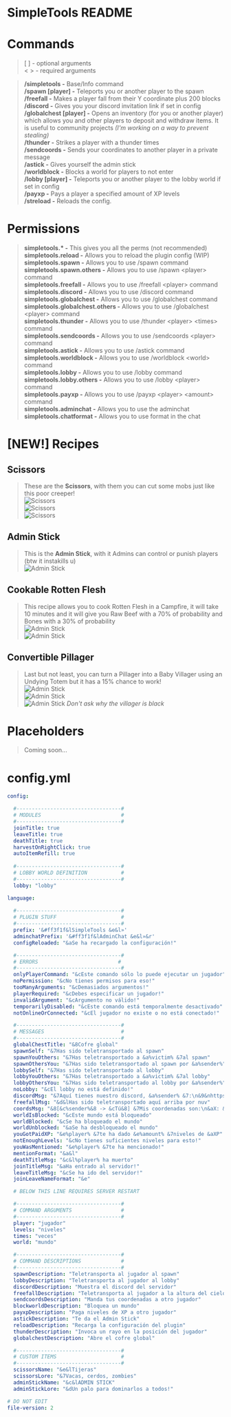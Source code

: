 # SimpleTools README

# Commands
> [ ] - optional arguments<br>
> < > - required arguments<br>

> **/simpletools -** Base/Info command<br>
> **/spawn [player] -** Teleports you or another player to the spawn<br>
> **/freefall <player> -** Makes a player fall from their Y coordinate plus 200 blocks<br>
> **/discord -** Gives you your discord invitation link if set in config<br>
> **/globalchest [player] -** Opens an inventory (for you or another player) which allows you and other players to deposit and withdraw items. It is useful to community projects _(I'm working on a way to prevent stealing)_<br>
> **/thunder <player> <times> -** Strikes a player with a thunder <times> times<br>
> **/sendcoords <player> -** Sends your coordinates to another player in a private message<br>
> **/astick -** Gives yourself the admin stick<br>
> **/worldblock <world> -** Blocks a world for players to not enter<br>
> **/lobby [player] -** Teleports you or another player to the lobby world if set in config<br>
> **/payxp <player> <amount> -** Pays a player a specified amount of XP levels<br>
> **/streload -** Reloads the config.<br>

# Permissions
> **simpletools.&#42; -** This gives you all the perms (not recommended)<br>
> **simpletools.reload -** Allows you to reload the plugin config (WIP) <br>
> **simpletools.spawn -** Allows you to use /spawn command<br>
> **simpletools.spawn.others -** Allows you to use /spawn &lt;player&gt; command<br>
> **simpletools.freefall -** Allows you to use /freefall &lt;player&gt; command<br>
> **simpletools.discord -** Allows you to use /discord command<br>
> **simpletools.globalchest -** Allows you to use /globalchest command<br>
> **simpletools.globalchest.others -** Allows you to use /globalchest &lt;player&gt; command<br>
> **simpletools.thunder -** Allows you to use /thunder &lt;player&gt; &lt;times&gt; command<br>
> **simpletools.sendcoords -** Allows you to use /sendcoords &lt;player&gt; command<br>
> **simpletools.astick -** Allows you to use /astick command<br>
> **simpletools.worldblock -** Allows you to use /worldblock &lt;world&gt; command<br>
> **simpletools.lobby -** Allows you to use /lobby command<br>
> **simpletools.lobby.others -** Allows you to use /lobby &lt;player&gt; command<br>
> **simpletools.payxp -** Allows you to use /payxp &lt;player&gt; &lt;amount&gt; command<br>
> **simpletools.adminchat -** Allows you to use the adminchat<br>
> **simpletools.chatformat -** Allows you to use format in the chat

# [NEW!] Recipes

## Scissors
> These are the **Scissors**, with them you can cut some mobs just like this poor creeper!<br>
> ![Scissors](https://exmaster.es/assets/images/minecraft/scissorsRecipe.png)<br>
> ![Scissors](https://exmaster.es/assets/images/minecraft/creeperScissors1.png)<br>
> ![Scissors](https://exmaster.es/assets/images/minecraft/creeperScissors2.png)<br>

## Admin Stick
> This is the **Admin Stick**, with it Admins can control or punish players (btw it instakills u)<br>
> ![Admin Stick](https://exmaster.es/assets/images/minecraft/adminStickRecipe.png)

## Cookable Rotten Flesh
> This recipe allows you to cook Rotten Flesh in a Campfire, it will take 10 minutes and it will give you Raw Beef with a 70% of probability and Bones with a 30% of probability<br>
> ![Admin Stick](https://exmaster.es/assets/images/minecraft/rottenFleshRecipe1.png)<br>
> ![Admin Stick](https://exmaster.es/assets/images/minecraft/rottenFleshRecipe2.png)

## Convertible Pillager 
> Last but not least, you can turn a Pillager into a Baby Villager using an Undying Totem but it has a 15% chance to work!<br>
> ![Admin Stick](https://exmaster.es/assets/images/minecraft/pillagerTotem1.png)<br>
> ![Admin Stick](https://exmaster.es/assets/images/minecraft/pillagerTotem2.png)<br>
> ![Admin Stick](https://exmaster.es/assets/images/minecraft/pillagerTotem3.png) _Don't ask why the villager is black_


# Placeholders
> Coming soon...

# config.yml
```YAML
config:

  #----------------------------------#
  # MODULES                          #
  #----------------------------------#
  joinTitle: true
  leaveTitle: true 
  deathTitle: true
  harvestOnRightClick: true
  autoItemRefill: true
  
  #----------------------------------#
  # LOBBY WORLD DEFINITION           #
  #----------------------------------#
  lobby: "lobby"

language:
  
  #----------------------------------#
  # PLUGIN STUFF                     #
  #----------------------------------#
  prefix: '&#ff3f1f&lSimpleTools &e&l»'
  adminchatPrefix: '&#ff3f1f&lAdminChat &e&l»&r'
  configReloaded: "&aSe ha recargado la configuración!"

  #----------------------------------#
  # ERRORS                          #
  #----------------------------------#
  onlyPlayerCommand: "&cEste comando sólo lo puede ejecutar un jugador"
  noPermission: "&cNo tienes permisos para eso!"
  tooManyArguments: "&cDemasiados argumentos!"
  playerRequired: "&cDebes especificar un jugador!"
  invalidArgument: "&cArgumento no válido!"
  temporarilyDisabled: "&cEste comando está temporalmente desactivado"
  notOnlineOrConnected: "&cEl jugador no existe o no está conectado!"

  #----------------------------------#
  # MESSAGES                         #
  #----------------------------------#
  globalChestTitle: "&8Cofre global"
  spawnSelf: "&7Has sido teletransportado al spawn"
  spawnYouOthers: "&7Has teletransportado a &a%victim% &7al spawn"
  spawnOthersYou: "&7Has sido teletransportado al spawn por &a%sender%"
  lobbySelf: "&7Has sido teletransportado al lobby"
  lobbyYouOthers: "&7Has teletransportado a &a%victim% &7al lobby"
  lobbyOthersYou: "&7Has sido teletransportado al lobby por &a%sender%"
  noLobby: "&cEl lobby no está definido!"
  discordMsg: "&7Aquí tienes nuestro discord, &a%sender% &7:\n&9&nhttps://discord.gg/HHtQ8wU2TK"
  freefallMsg: "&d&lHas sido teletransportado aquí arriba por nuv"
  coordsMsg: "&8[&c%sender%&8 -> &cTú&8] &7Mis coordenadas son:\n&aX: &7%x%\n&aY: &7%y%\n&aZ: &7%z%"
  worldIsBlocked: "&cEste mundo está bloqueado"
  worldBlocked: "&cSe ha bloqueado el mundo"
  worldUnblocked: "&aSe ha desbloqueado el mundo"
  youGotPaidXP: "&e%player% &7te ha dado &e%amount% &7niveles de &aXP"
  notEnoughLevels: "&cNo tienes suficientes niveles para esto!"
  youWasMentioned: "&e%player% &7te ha mencionado!"
  mentionFormat: "&a&l"
  deathTitleMsg: "&c&l%player% ha muerto"
  joinTitleMsg: "&aHa entrado al servidor!"
  leaveTitleMsg: "&cSe ha ido del servidor!"
  joinLeaveNameFormat: "&e"

  # BELOW THIS LINE REQUIRES SERVER RESTART

  #----------------------------------#
  # COMMAND ARGUMENTS                #
  #----------------------------------#
  player: "jugador"
  levels: "niveles"
  times: "veces"
  world: "mundo"

  #----------------------------------#
  # COMMAND DESCRIPTIONS             #
  #----------------------------------#
  spawnDescription: "Teletransporta al jugador al spawn"
  lobbyDescription: "Teletransporta al jugador al lobby"
  discordDescription: "Muestra el discord del servidor"
  freefallDescription: "Teletransporta al jugador a la altura del cielo"
  sendcoordsDescription: "Manda tus coordenadas a otro jugador"
  blockworldDescription: "Bloquea un mundo"
  payxpDescription: "Paga niveles de XP a otro jugador"
  astickDescription: "Te da el Admin Stick"
  reloadDescription: "Recarga la configuración del plugin"
  thunderDescription: "Invoca un rayo en la posición del jugador"
  globalchestDescription: "Abre el cofre global" 

  #----------------------------------#
  # CUSTOM ITEMS                     #
  #----------------------------------#
  scissorsName: "&e&lTijeras"
  scissorsLore: "&7Vacas, cerdos, zombies"
  adminStickName: "&c&lADMIN STICK"
  adminStickLore: "&dUn palo para dominarlos a todos!"

# DO NOT EDIT
file-version: 2
```
